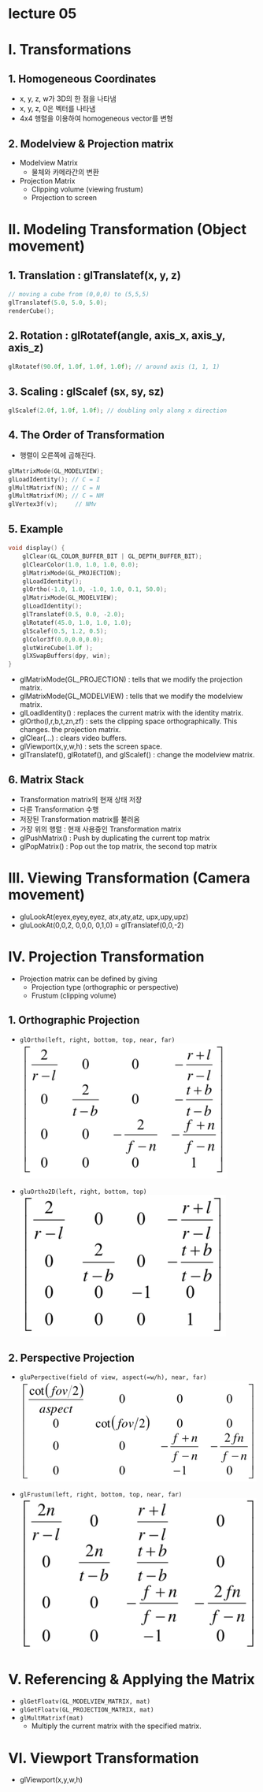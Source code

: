 
# lecture 05

# I. Transformations

## 1. Homogeneous Coordinates
- x, y, z, w가 3D의 한 점을 나타냄
- x, y, z, 0은 벡터를 나타냄
- 4x4 행렬을 이용하여 homogeneous vector를 변형

## 2. Modelview & Projection matrix
- Modelview Matrix
  - 물체와 카메라간의 변환
- Projection Matrix
  - Clipping volume (viewing frustum)
  - Projection to screen

# II. Modeling Transformation (Object movement)

## 1. Translation : glTranslatef(x, y, z)
```C
// moving a cube from (0,0,0) to (5,5,5)
glTranslatef(5.0, 5.0, 5.0);
renderCube();
```

## 2. Rotation : glRotatef(angle, axis_x, axis_y, axis_z)
```C
glRotatef(90.0f, 1.0f, 1.0f, 1.0f); // around axis (1, 1, 1)
```

## 3. Scaling : glScalef (sx, sy, sz)
```C
glScalef(2.0f, 1.0f, 1.0f); // doubling only along x direction
```

## 4. The Order of Transformation
- 행렬이 오른쪽에 곱해진다.
```C++
glMatrixMode(GL_MODELVIEW);
glLoadIdentity(); // C = I
glMultMatrixf(N); // C = N
glMultMatrixf(M); // C = NM
glVertex3f(v);     // NMv
```

## 5. Example

```C
void display() {
    glClear(GL_COLOR_BUFFER_BIT | GL_DEPTH_BUFFER_BIT);
    glClearColor(1.0, 1.0, 1.0, 0.0);
    glMatrixMode(GL_PROJECTION);
    glLoadIdentity();
    glOrtho(-1.0, 1.0, -1.0, 1.0, 0.1, 50.0);
    glMatrixMode(GL_MODELVIEW);
    glLoadIdentity();
    glTranslatef(0.5, 0.0, -2.0);
    glRotatef(45.0, 1.0, 1.0, 1.0);
    glScalef(0.5, 1.2, 0.5);
    glColor3f(0.0,0.0,0.0);
    glutWireCube(1.0f );
    glXSwapBuffers(dpy, win);
}
```

- glMatrixMode(GL_PROJECTION) : tells that we modify the projection matrix.
- glMatrixMode(GL_MODELVIEW) : tells that we modify the modelview matrix.
- glLoadIdentity() : replaces the current matrix with the identity matrix.
- glOrtho(l,r,b,t,zn,zf) : sets the clipping space orthographically. This changes. the projection matrix.
- glClear(...) : clears video buffers.
- glViewport(x,y,w,h) : sets the screen space.
- glTranslatef(), glRotatef(), and glScalef() : change the modelview matrix.

## 6. Matrix Stack
- Transformation matrix의 현재 상태 저장
- 다른 Transformation 수행
- 저장된 Transformation matrix를 불러옴
- 가장 위의 행렬 : 현재 사용중인 Transformation matrix
- glPushMatrix() : Push by duplicating the current top matrix
- glPopMatrix() : Pop out the top matrix, the second top matrix

# III. Viewing Transformation (Camera movement)
- gluLookAt(eyex,eyey,eyez, atx,aty,atz, upx,upy,upz)
- gluLookAt(0,0,2, 0,0,0, 0,1,0) = glTranslatef(0,0,-2)

# IV. Projection Transformation
- Projection matrix can be defined by giving
  - Projection type (orthographic or perspective)
  - Frustum (clipping volume)

## 1. Orthographic Projection
- `glOrtho(left, right, bottom, top, near, far)`    
![](https://raw.githubusercontent.com/Noverish/KU-Interactive-Visualization/master/notes/images/lecture05-001.png)

- `gluOrtho2D(left, right, bottom, top)`    
![](https://raw.githubusercontent.com/Noverish/KU-Interactive-Visualization/master/notes/images/lecture05-002.png)

## 2. Perspective Projection
- `gluPerpective(field of view, aspect(=w/h), near, far)`    
![](https://raw.githubusercontent.com/Noverish/KU-Interactive-Visualization/master/notes/images/lecture05-003.png)

- `glFrustum(left, right, bottom, top, near, far)`    
![](https://raw.githubusercontent.com/Noverish/KU-Interactive-Visualization/master/notes/images/lecture05-004.png)

# V. Referencing & Applying the Matrix
- `glGetFloatv(GL_MODELVIEW_MATRIX, mat)`
- `glGetFloatv(GL_PROJECTION_MATRIX, mat)`
- `glMultMatrixf(mat)`
  - Multiply the current matrix with the specified matrix.

# VI. Viewport Transformation
- glViewport(x,y,w,h)